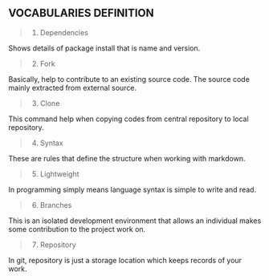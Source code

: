 **VOCABULARIES DEFINITION**
---

> 1. Dependencies

Shows details of package install that is name and version.

> 2. Fork

Basically, help to contribute to an existing source code. The source code mainly extracted from external source.

> 3. Clone

This command help when copying codes from central repository to local repository.

> 4. Syntax

These are rules that define the structure when working with markdown.

> 5. Lightweight

In programming simply means language syntax is simple to write and read.

> 6. Branches

This is an isolated development environment that allows an individual makes some contribution to the project work on.

> 7. Repository

In git, repository is just a storage location which keeps records of your work.